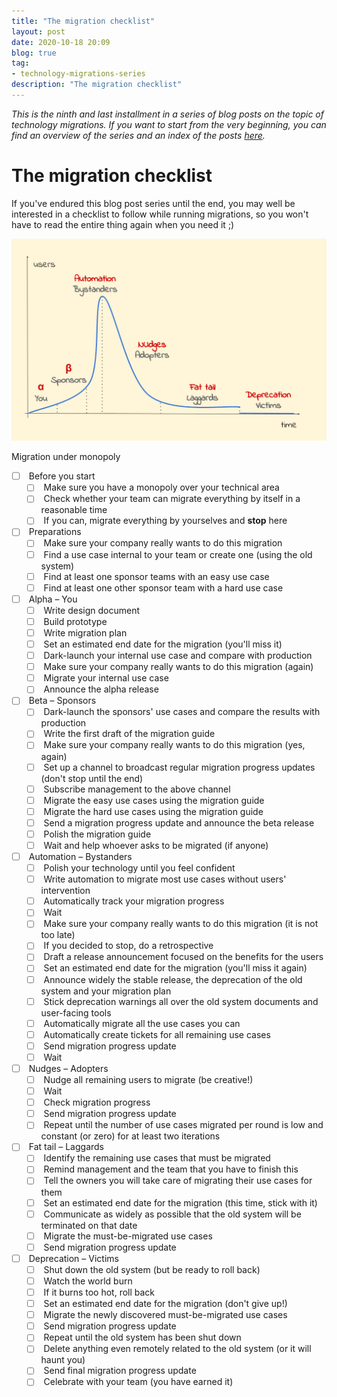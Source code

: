 ```yaml
---
title: "The migration checklist"
layout: post
date: 2020-10-18 20:09
blog: true
tag:
- technology-migrations-series
description: "The migration checklist"
---
```


_This is the ninth and last installment in a series of blog posts on the topic of technology migrations. If you want to start from the very beginning, you can find an overview of the series and an index of the posts [here](http://poros.github.io/technology-migrations-series/)._

# The migration checklist

If you've endured this blog post series until the end, you may well be interested in a checklist to follow while running migrations, so you won't have to read the entire thing again when you need it ;)

![Migration under monopoly](/assets/images/migrations_under_monopoly.png)
<figcaption class="caption">Migration under monopoly</figcaption>

- [ ] &nbsp;Before you start
  - [ ] &nbsp;Make sure you have a monopoly over your technical area
  - [ ] &nbsp;Check whether your team can migrate everything by itself in a reasonable time
  - [ ] &nbsp;If you can, migrate everything by yourselves and **stop** here
- [ ] &nbsp;Preparations
  - [ ] &nbsp;Make sure your company really wants to do this migration
  - [ ] &nbsp;Find a use case internal to your team or create one (using the old system)
  - [ ] &nbsp;Find at least one sponsor teams with an easy use case
  - [ ] &nbsp;Find  at least one other sponsor team with a hard use case
- [ ] &nbsp;Alpha – You
  - [ ] &nbsp;Write design document
  - [ ] &nbsp;Build prototype
  - [ ] &nbsp;Write migration plan
  - [ ] &nbsp;Set an estimated end date for the migration (you'll miss it)
  - [ ] &nbsp;Dark-launch your internal use case and compare with production
  - [ ] &nbsp;Make sure your company really wants to do this migration (again)
  - [ ] &nbsp;Migrate your internal use case
  - [ ] &nbsp;Announce the alpha release
- [ ] &nbsp;Beta – Sponsors
  - [ ] &nbsp;Dark-launch the sponsors' use cases and compare the results with production
  - [ ] &nbsp;Write the first draft of the migration guide
  - [ ] &nbsp;Make sure your company really wants to do this migration (yes, again)
  - [ ] &nbsp;Set up a channel to broadcast regular migration progress updates (don't stop until the end)
  - [ ] &nbsp;Subscribe management to the above channel
  - [ ] &nbsp;Migrate the easy use cases using the migration guide
  - [ ] &nbsp;Migrate the hard use cases using the migration guide
  - [ ] &nbsp;Send a migration progress update and announce the beta release
  - [ ] &nbsp;Polish the migration guide
  - [ ] &nbsp;Wait and help whoever asks to be migrated (if anyone)
- [ ] &nbsp;Automation – Bystanders
  - [ ] &nbsp;Polish your technology until you feel confident
  - [ ] &nbsp;Write automation to migrate most use cases without users' intervention
  - [ ] &nbsp;Automatically track your migration progress
  - [ ] &nbsp;Wait
  - [ ] &nbsp;Make sure your company really wants to do this migration (it is not too late)
  - [ ] &nbsp;If you decided to stop, do a retrospective
  - [ ] &nbsp;Draft a release announcement focused on the benefits for the users
  - [ ] &nbsp;Set an estimated end date for the migration (you'll miss it again)
  - [ ] &nbsp;Announce widely the stable release, the deprecation of the old system and your migration plan
  - [ ] &nbsp;Stick deprecation warnings all over the old system documents and user-facing tools
  - [ ] &nbsp;Automatically migrate all the use cases you can
  - [ ] &nbsp;Automatically create tickets for all remaining use cases
  - [ ] &nbsp;Send migration progress update
  - [ ] &nbsp;Wait
- [ ] &nbsp;Nudges – Adopters
  - [ ] &nbsp;Nudge all remaining users to migrate (be creative!)
  - [ ] &nbsp;Wait
  - [ ] &nbsp;Check migration progress
  - [ ] &nbsp;Send migration progress update
  - [ ] &nbsp;Repeat until the number of use cases migrated per round is low and constant (or zero) for at least two iterations
- [ ] &nbsp;Fat tail – Laggards
  - [ ] &nbsp;Identify the remaining use cases that must be migrated
  - [ ] &nbsp;Remind management and the team that you have to finish this
  - [ ] &nbsp;Tell the owners you will take care of migrating their use cases for them
  - [ ] &nbsp;Set an estimated end date for the migration (this time, stick with it)
  - [ ] &nbsp;Communicate as widely as possible that the old system will be terminated on that date
  - [ ] &nbsp;Migrate the must-be-migrated use cases
  - [ ] &nbsp;Send migration progress update
- [ ] &nbsp;Deprecation – Victims
  - [ ] &nbsp;Shut down the old system (but be ready to roll back)
  - [ ] &nbsp;Watch the world burn
  - [ ] &nbsp;If it burns too hot, roll back
  - [ ] &nbsp;Set an estimated end date for the migration (don't give up!)
  - [ ] &nbsp;Migrate the newly discovered must-be-migrated use cases
  - [ ] &nbsp;Send migration progress update
  - [ ] &nbsp;Repeat until the old system has been shut down
  - [ ] &nbsp;Delete anything even remotely related to the old system (or it will haunt you)
  - [ ] &nbsp;Send final migration progress update
  - [ ] &nbsp;Celebrate with your team (you have earned it)

